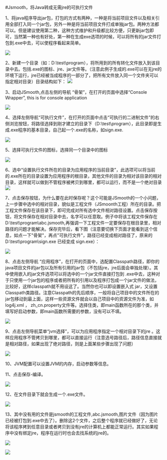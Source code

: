 #Jsmooth，将Java转成无需jre的可执行文件

1、将java程序导出jar包，打包的方式有两种，一种是将当前项目文件以及相关引用全部打入同一个jar包，另外一种是将当前项目文件打成单独jar包。两种方法都可以。但是建议使用第二种，这种方式维护和升级都比较方便，只更新jar包即可，当然第一种也有好处，第一种在生成exe选项的时候，可以将所有的jar文件打包到.exe中去，可以使程序看起来简单。

![](./img/01.png)


2、新建一个目录（如：D:\test\program），将所用到的所有转化文件放入到该目录中去。包括.exe的图标、jre、jar文件等。（注意此例子生成的.exe可以在无jre的环境下运行，jre已经被当成程序的一部分了，把所有文件放入同一个文件夹可以指定相对目录）目录结构如下：
![](./img/02.png)


3、启动JSmooth,点击左侧的导航 “骨架”，在打开的页面中选择“Console Wrapper”, this is for console application

![](./img/03.png)

4、选择左侧导航“可执行文件”，在打开的页面中点击“可执行的二进制文件”的右侧浏览按钮，将路径选择到刚才建立的目录下（D:\test\program），此目录即是生成.exe程序的基本目录，自己起一个.exe的名称，如sign.exe.

![](./img/04.png)

5、选择可执行文件的图标，选择同一个目录中的图标

![](./img/05.jpeg)

6、选中“设置执行文件所在的目录为应用程序的当前目录”，此选项可以将当前的.exe所在的目录设置为应用程序的根目录，其他文件的目录为相对该目录的相对目录，这样就可以做到不管程序被拷贝到哪里，都可以运行，而不是一个绝对目录
![](./img/06.png)



7、点击保存按钮，为什么要在此时保存呢？这个可能是JSmooth的一个小问题，上一步骤中选中的相对目录，貌似是工程文件（JSmoonth工程）所在的目录。把工程文件保存在该目录下，即可完成对所有选中文件相对路径设置。点击保存按钮，将文件保存在相对目录中去，名字可以任意取。例子中将该工程文件保存在D:\test\program\abc.jsmooth,再强调一下工程文件一定要保存在根目录里，相对路径的问题才能解决。保存完毕后，看下图（注意要切换下页面才能看到这个信息，如点一下"骨架"，再点"可执行文件"，路径已经变成相对路径了，原来的 D:\test\program\sign.exe 已经变成 sign.exe）：

![](./img/07.png)



8、点击左侧导航 “应用程序”，在打开的页面中，选配置Classpath路径，即你的java项目文件的jar包以及所有引用的jar包（不包括jre，jre后面会单独处理）。其中使用嵌入的jar文件选项可以将选中的一个jar文件直接打包到 .exe中去，这种对于只使用一个jar包的程序或者把所有的引用以及程序打包成一个jar文件的做法，比较好，这样classpath就不用设这了。当然你也可以即设置嵌入式 jar，又设置Classpath类路径。注意Classpath的先后顺序，一般将自己项目中的文件所在的jar包移动到最上面，这样一些资源文件就会以自己项目中的资源文件为准，如log4j.xml ， zh_cn.property文件等。选择住类，即main函数所在的那个类，并填写好启动参数，即main函数所需要的参数，没有可以不填。

![](./img/08.jpeg)


9、点击左侧导航菜单“jvm选择”，可以为应用程序指定一个相对目录下的jre 。这样应用程序不管拷贝到哪里，都可以直接运行（注意选号路径后，路径信息直接就是相对路径，如果出现了绝对路径，则是上面某些步骤出现了问题）

![](./img/09.png)



10、JVM配置可以设置JVM的内存，启动参数等信息。

11、点击保存-编译。

![](./img/11.png)

12、在文件目录下就会生成一个.exe文件。

![](./img/12.png)

13、其中没有用的文件是jsmooth的工程文件,abc.jsmooth,图片文件（因为图片已经被打包到.exe中去了）。删除这2个文件，之后整个程序就已经做好了，无论将该程序拷到任意目录或者拷贝到没有jre的计算机上都能正常运行。其实如果程序中没有绑定jre，程序在运行时也会去找系统的jre的。

![](./img/13.jpeg)

![](./img/14.jpeg)